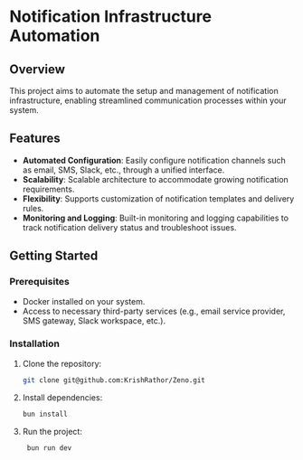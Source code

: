 # Notification Infrastructure Automation

## Overview

This project aims to automate the setup and management of notification infrastructure, enabling streamlined communication processes within your system.

## Features

- **Automated Configuration**: Easily configure notification channels such as email, SMS, Slack, etc., through a unified interface.
- **Scalability**: Scalable architecture to accommodate growing notification requirements.
- **Flexibility**: Supports customization of notification templates and delivery rules.
- **Monitoring and Logging**: Built-in monitoring and logging capabilities to track notification delivery status and troubleshoot issues.

## Getting Started

### Prerequisites

- Docker installed on your system.
- Access to necessary third-party services (e.g., email service provider, SMS gateway, Slack workspace, etc.).

### Installation

1. Clone the repository:

   ```bash
   git clone git@github.com:KrishRathor/Zeno.git

2. Install dependencies:

   ```bash
   bun install

3. Run the project:

   ```bash
    bun run dev


   
